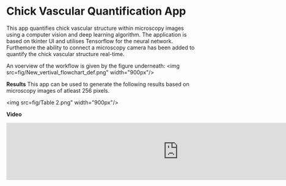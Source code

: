 # Chick Vascular Quantification App

This app quantifies chick vascular structure within microscopy images using a computer vision and deep learning algorithm. The application is based on tkinter UI and utilises Tensorflow for the neural network. Furthemore the ability to connect a microscopy camera has been added to quantify the chick vascular structure real-time.

An voerview of the workflow is given by the figure underneath:
<img src=fig/New_vertival_flowchart_def.png" width="900px"/> 

**Results**
This app can be used to generate the following results based on microscopy images of atleast 256 pixels.

<img src=fig/Table 2.png" width="900px"/> 

**Video**
<iframe src="https://vimeo.com/1018050755?ts=0&share=copy" width="900" frameborder="0" allow="autoplay; fullscreen" allowfullscreen></iframe>